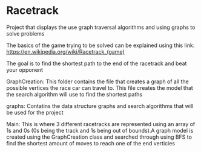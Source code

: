 # Racetrack
Project that displays the use graph traversal algorithms and using graphs to solve problems

The basics of the game trying to be solved can be explained using this link:
https://en.wikipedia.org/wiki/Racetrack_(game)

The goal is to find the shortest path to the end of the racetrack and beat your opponent

GraphCreation:
This folder contains the file that creates a graph of all the possible vertices the race car can travel to. This file creates the model that the search algorithm will use to find the shortest paths

graphs:
Contatins the data structure graphs and search algorithms that will be used for the project

Main:
This is where 3 different racetracks are represented using an array of 1s and 0s (0s being the track and 1s being out of bounds).A graph model is created using the GraphCreation class and searched through using BFS to find the shortest amount of moves to reach one of the end verticies
